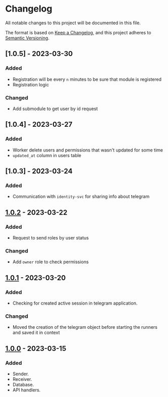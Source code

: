 # Changelog

All notable changes to this project will be documented in this file.

The format is based on [Keep a Changelog](https://keepachangelog.com/en/1.0.0/),
and this project adheres to [Semantic Versioning](https://semver.org/spec/v2.0.0.html).

## [1.0.5] - 2023-03-30

### Added

- Registration will be every `n` minutes to be sure that module is registered
- Registration logic

### Changed

- Add submodule to get user by id request 

## [1.0.4] - 2023-03-27

### Added

- Worker delete users and permissions that wasn't updated for some time
- `updated_at` column in users table

## [1.0.3] - 2023-03-24

### Added

- Communication with `identity-svc` for sharing info about telegram

## [1.0.2] - 2023-03-22

### Added

- Request to send roles by user status

### Changed

- Add `owner` role to check permissions

## [1.0.1] - 2023-03-20

### Added

- Checking for created active session in telegram application.

### Changed

- Moved the creation of the telegram object before starting the runners and saved it in context

## [1.0.0] - 2023-03-15

### Added

- Sender.
- Receiver.
- Database.
- API handlers.





[1.0.0]: https://gitlab.com/distributed_lab/acs/telegram-module/-/tree/feature/review_fixes
[1.0.1]: https://gitlab.com/distributed_lab/acs/telegram-module/compare/feature/review_fixes...feature/move_tg_in_ctx
[1.0.2]: https://gitlab.com/distributed_lab/acs/telegram-module/compare/feature/review_fixes...feature/move_tg_in_ctx
